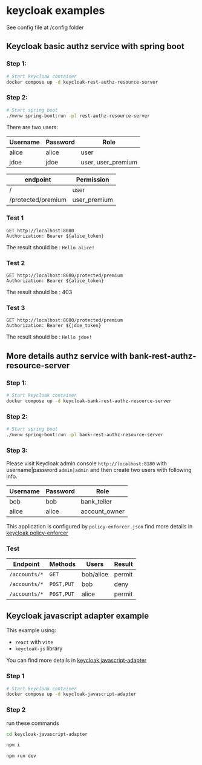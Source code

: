 # keycloak examples

See config file at /config folder

## Keycloak basic authz service with spring boot

### Step 1:

```bash
# Start keycloak container
docker compose up -d keycloak-rest-authz-resource-server
```

### Step 2:

```bash
# Start spring boot
./mvnw spring-boot:run -pl rest-authz-resource-server
```

There are two users:

| Username | Password | Role               |
|----------|----------|--------------------|
| alice    | alice    | user               |
| jdoe     | jdoe     | user, user_premium |

| endpoint           | Permission   |
|--------------------|--------------|
| /                  | user         |
| /protected/premium | user_premium |

### Test 1

```http request
GET http://localhost:8080
Authorization: Bearer ${alice_token}
```

The result should be : `Hello alice!`

### Test 2

```http request
GET http://localhost:8080/protected/premium
Authorization: Bearer ${alice_token}
```

The result should be : 403

### Test 3

```http request
GET http://localhost:8080/protected/premium
Authorization: Bearer ${jdoe_token}
```

The result should be : `Hello jdoe!`

## More details authz service with bank-rest-authz-resource-server

### Step 1:

```bash
# Start keycloak container
docker compose up -d keycloak-bank-rest-authz-resource-server
```

### Step 2:

```bash
# Start spring boot
./mvnw spring-boot:run -pl bank-rest-authz-resource-server
```

### Step 3:

Please visit Keycloak admin console `http://localhost:8180` with username|password `admin|admin`
and then create two users with following info.

| Username | Password | Role          |
|----------|----------|---------------|
| bob      | bob      | bank_teller   |
| alice    | alice    | account_owner |

This application is configured by `policy-enforcer.json` find more details
in [keycloak policy-enforcer](https://www.keycloak.org/securing-apps/policy-enforcer)

### Test

| Endpoint      | Methods    | Users     | Result |
|---------------|------------|-----------|--------|
| `/accounts/*` | `GET`      | bob/alice | permit |
| `/accounts/*` | `POST,PUT` | bob       | deny   |
| `/accounts/*` | `POST,PUT` | alice     | permit |

## Keycloak javascript adapter example

This example using:

- `react` with `vite`
- `keycloak-js` library

You can find more details in [keycloak javascript-adapter](https://www.keycloak.org/securing-apps/javascript-adapter)

### Step 1

```bash
# Start keycloak container
docker compose up -d keycloak-javascript-adapter
```

### Step 2

run these commands

```bash
cd keycloak-javascript-adapter
```

```bash
npm i 
```

```bash
npm run dev 
```